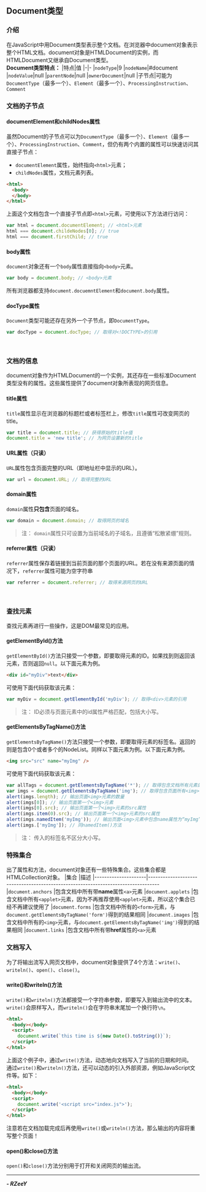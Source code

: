 ## Document类型

### 介绍
在JavaScript中用Document类型表示整个文档。在浏览器中document对象表示整个HTML文档。document对象是HTMLDocument的实例，而HTMLDocument又继承自Document类型。
<br />
**Document类型特点：**
|特点|值
|-|-
|`nodeType`|9
|`nodeName`|#document
|`nodeValue`|null
|`parentNode`|null
|`ownerDocument`|null
|子节点|可能为`DocumentType`（最多一个）、`Element`（最多一个）、`ProcessingInstruction`、`Comment`
<br />

### 文档的子节点
#### documentElement和childNodes属性
虽然Document的子节点可以为`DocumentType`（最多一个）、`Element`（最多一个）、`ProcessingInstruction`、`Comment`，但仍有两个内置的属性可以快速访问其直接子节点：
<br />
- `documentElement`属性，始终指向`<html>`元素；
- `childNodes`属性，文档元素列表。

```HTMl
<html>
  <body>
  </body>
</html>
```
上面这个文档包含一个直接子节点即`<html>`元素，可使用以下方法进行访问：
```JavaScript
var html = document.documentElement; // <html>元素
html === document.childeNodes[0]; // true
html === document.firstChild; // true
```
#### body属性
`document`对象还有一个`body`属性直接指向`<body>`元素。
```JavaScript
var body = document.body; // <body>元素
```
所有浏览器都支持`document.docuemntElement`和`document.body`属性。
#### docType属性
`Document`类型可能还存在另外一个子节点，即`DocumentType`。
```JavaScript
var docType = document.docType; // 取得对<!DOCTYPE>的引用
```
<br/>

### 文档的信息
document对象作为HTMLDocument的一个实例，其还存在一些标准Document类型没有的属性。这些属性提供了document对象所表现的网页信息。
#### title属性
`title`属性显示在浏览器的标题栏或者标签栏上，修改`title`属性可改变网页的title。
```JavaScript
var title = document.title; // 获得原始的title值
document.title = 'new title'; // 为网页设置新的title
```
#### URL属性（只读）
`URL`属性包含页面完整的URL（即地址栏中显示的URL）。
```JavaScript
var url = document.URL; // 取得完整的URL
```
#### domain属性
`domain`属性**只包含**页面的域名。
```JavaScript
var domain = document.domain; // 取得网页的域名
```
>注： `domain`属性只可设置为当前域名的子域名，且遵循“松散紧绷”规则。
#### referrer属性（只读）
`referrer`属性保存着链接到当前页面的那个页面的URL。若在没有来源页面的情况下，`referrer`属性可能为空字符串
```JavaScript
var referrer = document.referrer; // 取得来源网页的URL
```
<br />

### 查找元素
查找元素再进行一些操作，这是DOM最常见的应用。
#### getElementById()方法
`getElementById()`方法只接受一个参数，即要取得元素的ID。如果找到则返回该元素，否则返回`null`。以下面元素为例。
```HTML
<div id="myDiv">text</div>
```
可使用下面代码获取该元素：
```JavaScript
var myDiv = document.getElementById('myDiv'); // 取得<div>元素的引用
```
>注： ID必须与页面元素中的id属性严格匹配，包括大小写。
#### getElementsByTagName()方法
`getElementsByTagName()`方法只接受一个参数，即要取得元素的标签名。返回的则是包含0个或者多个的NodeList。同样以下面元素为例。以下面元素为例。
```HTML
<img src="src" name="myImg" />
```
可使用下面代码获取该元素：
```JavaScript
var allTags = document.getElementsByTagName('*'); // 取得包含文档所有元素的NodeList
var imgs = document.getElementsByTagName('img'); // 取得包含页面所有<img>元素的NodeList
alert(imgs.length); // 输出页面<img>元素的数量
alert(imgs[0]); // 输出页面第一个<img>元素
alert(imgs[0].src); // 输出页面第一个<img>元素的src属性
alert(imgs.item(0).src); // 输出页面第一个<img>元素的src属性
alert(imgs.namedItem('myImg')); // 输出页面<img>元素中包含name属性为“myImg”的NodeList
alert(imgs.['myImg']); // 同namedItem()方法
```
>注： 传入的标签名不区分大小写。

### 特殊集合
出了属性和方法，document对象还有一些特殊集合。这些集合都是HTMLCollection对象。
|集合                 |描述
|---------------------|----------------------------------------------------------------------------------
|`document.anchors`   |包含文档中所有带**name**属性`<a>`元素
|`document.applets`   |包含文档中所有`<applet>`元素，因为不再推荐使用`<applet>`元素，所以这个集合已经不再建议使用了
|`document.forms`     |包含文档中所有的`<form>`元素，与`document.getElementsByTagName('form')`得到的结果相同
|`document.images`    |包含文档中所有的`<img>`元素，与`document.getElementsByTagName('img')`得到的结果相同
|`document.links`     |包含文档中所有带**href**属性的`<a>`元素

### 文档写入
为了将输出流写入网页文档中，document对象提供了4个方法：`write()`、`writeln()`、`open()`、`close()`。
#### write()和writeln()方法
`write()`和`writeln()`方法都接受一个字符串参数，即要写入到输出流中的文本。`write()`会原样写入，而`writeln()`会在字符串末尾加一个换行符`\n`。

```HTML
<html>
  <body></body>
  <script>
    document.write(`this time is ${new Date().toString()}`);
  </script>
</html>
```
上面这个例子中，通过`write()`方法，动态地向文档写入了当前的日期和时间。
<br />
通过`write()`和`writeln()`方法，还可以动态的引入外部资源，例如JavaScript文件等。如下：
```HTML
<html>
  <body></body>
  <script>
    document.write('<script src="index.js">');
  </script>
</html>
```
注意若在文档加载完成后再使用`write()`或`writeln()`方法，那么输出的内容将重写整个页面！
#### open()和close()方法
`open()`和`close()`方法分别用于打开和关闭网页的输出流。

---
***- RZeeY***